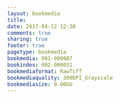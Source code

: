```yaml
---
layout: bookmedia
title:
date: 2017-04-12 12:30
comments: true
sharing: true
footer: true
pagetype: bookmedia 
bookmedia: 001-000087
bookindex: 002-000031
bookmediaformat: RawTiff
bookmediaquality: 300DPI_Grayscale
bookmediasize: 0.00Gb
---
```

